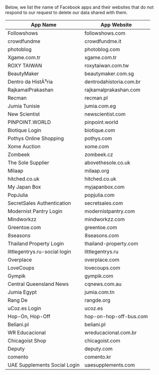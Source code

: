 Below, we list the name of Facebook apps and their websites that do not respond to our request to delete our data shared with them.


App Name | App Website |
-------- | ----------- |
Followshows|followshows.com|
crowdfundme|crowdfundme.it|
photoblog|photoblog.com|
Xgame.com.tr|xgame.com.tr|
ROXY TAIWAN|roxytaiwan.com.tw|
BeautyMaker|beautymaker.com.sg|
Dentro da HistÃ³ria|dentrodahistoria.com.br|
RajkamalPrakashan|rajkamalprakashan.com|
Recman|recman.pl|
Jumia Tunisie|jumia.com.eg|
New Scientist|newscientist.com|
PINPOINT.WORLD|pinpoint.world|
Biotique Login|biotique.com|
Pothys Online Shopping|pothys.com|
Xome Auction|xome.com|
Zombeek|zombeek.cz|
The Sole Supplier|abovethesole.co.uk|
Milaap|milaap.org|
hitched.co.uk|hitched.co.uk|
My Japan Box|myjapanbox.com|
PopJulia|popjulia.com|
SecretSales Authentication|secretsales.com|
Modernist Pantry Login|modernistpantry.com|
Mindworkzz|mindworkzz.com|
Greentoe.com|greentoe.com|
8seasons|8seasons.com|
Thailand Property Login|thailand-property.com|
littlegentrys.ru-social login|littlegentrys.ru|
Overplace|overplace.com|
LoveCoups|lovecoups.com|
Gympik|gympik.com|
Central Queensland News|cqnews.com.au|
Jumia Egypt|jumia.com.tn|
Rang De|rangde.org|
uCoz.es Login|ucoz.es|
Hop-On, Hop-Off|hop-on-hop-off-bus.com|
Beliani.pl|beliani.pl|
WR Educacional|wreducacional.com.br|
Chicagoist Shop|chicagoist.com|
Deputy|deputy.com|
comento|comento.kr|
UAE Supplements Social Login|uaesupplements.com|

